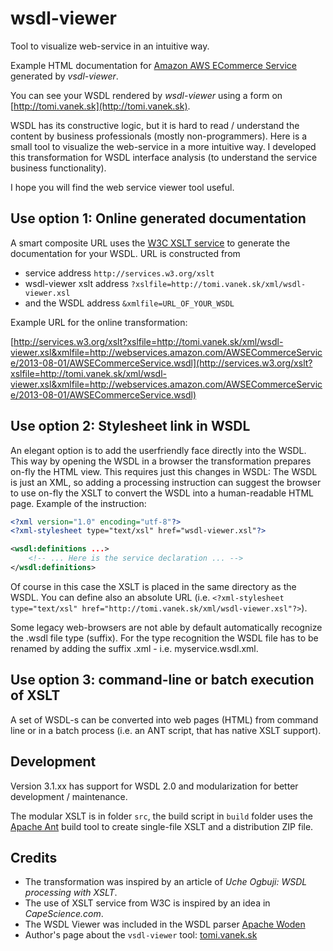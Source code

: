 # wsdl-viewer

Tool to visualize web-service in an intuitive way.

Example HTML documentation for [Amazon AWS ECommerce Service](http://services.w3.org/xslt?xslfile=http://tomi.vanek.sk/xml/wsdl-viewer.xsl&xmlfile=http://webservices.amazon.com/AWSECommerceService/2013-08-01/AWSECommerceService.wsdl) generated by _vsdl-viewer_.

You can see your WSDL rendered by _wsdl-viewer_ using a form on [http://tomi.vanek.sk](http://tomi.vanek.sk).

WSDL has its constructive logic, but it is hard to read / understand the content by business professionals (mostly non-programmers). Here is a small tool to visualize the web-service in a more intuitive way. I developed this transformation for WSDL interface analysis (to understand the service business functionality).

I hope you will find the web service viewer tool useful.

## Use option 1: Online generated documentation

A smart composite URL uses the [W3C XSLT service](https://www.w3.org/2001/05/xslt) to generate the documentation for your WSDL. URL is constructed from

* service address `http://services.w3.org/xslt`
* wsdl-viewer xslt address `?xslfile=http://tomi.vanek.sk/xml/wsdl-viewer.xsl`
* and the WSDL address `&xmlfile=URL_OF_YOUR_WSDL`

Example URL for the online transformation:

[http://services.w3.org/xslt?xslfile=http://tomi.vanek.sk/xml/wsdl-viewer.xsl&xmlfile=http://webservices.amazon.com/AWSECommerceService/2013-08-01/AWSECommerceService.wsdl](http://services.w3.org/xslt?xslfile=http://tomi.vanek.sk/xml/wsdl-viewer.xsl&xmlfile=http://webservices.amazon.com/AWSECommerceService/2013-08-01/AWSECommerceService.wsdl)

## Use option 2: Stylesheet link in WSDL

An elegant option is to add the userfriendly face directly into the WSDL. This way by opening the WSDL in a browser the transformation prepares on-fly the HTML view. This requires just this changes in WSDL: The WSDL is just an XML, so adding a processing instruction can suggest the browser to use on-fly the XSLT to convert the WSDL into a human-readable HTML page. Example of the instruction:

``` xml
<?xml version="1.0" encoding="utf-8"?>
<?xml-stylesheet type="text/xsl" href="wsdl-viewer.xsl"?>

<wsdl:definitions ...>
    <!-- ... Here is the service declaration ... -->
</wsdl:definitions>
```

Of course in this case the XSLT is placed in the same directory as the WSDL. You can define also an absolute URL (i.e. `<?xml-stylesheet type="text/xsl" href="http://tomi.vanek.sk/xml/wsdl-viewer.xsl"?>`).

Some legacy web-browsers are not able by default automatically recognize the .wsdl file type (suffix). For the type recognition the WSDL file has to be renamed by adding the suffix .xml - i.e. myservice.wsdl.xml.

## Use option 3: command-line or batch execution of XSLT

A set of WSDL-s can be converted into web pages (HTML) from command line or in a batch process (i.e. an ANT script, that has native XSLT support).

## Development

Version 3.1.xx has support for WSDL 2.0 and modularization for better development / maintenance.

The modular XSLT is in folder `src`, the build script in `build` folder uses the [Apache Ant](https://ant.apache.org/) build tool to create single-file XSLT and a distribution ZIP file.

## Credits

* The transformation was inspired by an article of _Uche Ogbuji: WSDL processing with XSLT_.
* The use of XSLT service from W3C is inspired by an idea in _CapeScience.com_.
* The WSDL Viewer was included in the WSDL parser [Apache Woden](https://ws.apache.org/woden/)
* Author's page about the `vsdl-viewer` tool: [tomi.vanek.sk](http://tomi.vanek.sk/)
